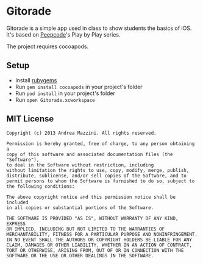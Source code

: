 Gitorade
==================

Gitorade is a simple app used in class to show students the basics of iOS. It's based on [Peepcode](https://peepcode.com/)'s  Play by Play series.

The project requires cocoapods.

Setup
--------------------
* Install [rubygems](http://rubygems.org/)
* Run ```gem install cocoapods``` in your project's folder
* Run ```pod install``` in your project's folder
* Run ```open Gitorade.xcworkspace```

MIT License
--------------------
	Copyright (c) 2013 Andrea Mazzini. All rights reserved.

	Permission is hereby granted, free of charge, to any person obtaining a
	copy of this software and associated documentation files (the "Software"),
	to deal in the Software without restriction, including
	without limitation the rights to use, copy, modify, merge, publish,
	distribute, sublicense, and/or sell copies of the Software, and to
	permit persons to whom the Software is furnished to do so, subject to
	the following conditions:

	The above copyright notice and this permission notice shall be included
	in all copies or substantial portions of the Software.

	THE SOFTWARE IS PROVIDED "AS IS", WITHOUT WARRANTY OF ANY KIND, EXPRESS
	OR IMPLIED, INCLUDING BUT NOT LIMITED TO THE WARRANTIES OF
	MERCHANTABILITY, FITNESS FOR A PARTICULAR PURPOSE AND NONINFRINGEMENT.
	IN NO EVENT SHALL THE AUTHORS OR COPYRIGHT HOLDERS BE LIABLE FOR ANY
	CLAIM, DAMAGES OR OTHER LIABILITY, WHETHER IN AN ACTION OF CONTRACT,
	TORT OR OTHERWISE, ARISING FROM, OUT OF OR IN CONNECTION WITH THE
	SOFTWARE OR THE USE OR OTHER DEALINGS IN THE SOFTWARE.

